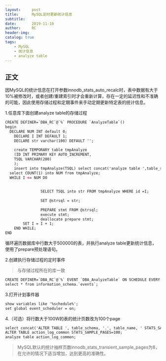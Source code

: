 ```yaml
---
layout:     post
title:      MySQL定时更新统计信息
subtitle:  	
date:       2019-11-10
author:     RC
header-img: 
catalog: true
tags:
    - MySQL
    - 统计信息
    - analyze table
---
```



## 正文

因MySQL的统计信息在打开参数innodb_stats_auto_recalc时，表中数据有大于10%被修改时，或者创建/重建索引时才会重新计算，存在一定的延迟性和不准确的可能，因此使用存储过程和定期事件来手动定期更新特定表的统计信息。

1.任意库下面创建analyze table的存储过程

```html
CREATE DEFINER=`DBA_RC`@`%` PROCEDURE `AnalyzeTable`()
begin
  DECLARE NUM INT default 0;
	DECLARE I INT DEFAULT 1;
	DECLARE str varchar(100) DEFAULT '';
		
	create TEMPORARY table tmpAnalyze
	(ID INT PRIMARY KEY AUTO_INCREMENT,
	TSQL VARCHAR(200)
	);
	insert into tmpAnalyze(TSQL) select concat('analyze table ',table_schema,'.',table_name,';') from information_schema.tables where table_rows >500000;
  select COUNT(1) into NUM from tmpAnalyze;
  WHILE I <= NUM DO
	
			 
				SELECT TSQL into str FROM tmpAnalyze WHERE id =I;
				
				SET @strsql = str;
				
				PREPARE stmt FROM @strsql;  
				execute stmt;  
				deallocate prepare stmt;
        SET I = I + 1;
    END WHILE;
END
```

循环遍历数据库中行数大于500000的表，并执行analyze table更新统计信息，使用了prepare预处理语句。

2.创建执行存储过程的定时事件

> 与存储过程所在的库一致

```html
CREATE DEFINER=`DBA_RC`@`%` EVENT `DBA_AnalyzeTable` ON SCHEDULE EVERY 1 DAY STARTS '2019-11-08 22:00:00' ON COMPLETION PRESERVE ENABLE DO CALL AnalyzeTable();
select * from information_schema.`events`;
```

3.打开计划事件器

```html
show variables like '%schedule%';
set global event_scheduler = on;
```

4.（可选）将行数大于100W的表的统计页数改为100个page

```html
select concat('ALTER TABLE ', table_schema, '.', table_name, ' STATS_SAMPLE_PAGES=100;') from information_schema.tables where table_rows > 1000000 group by table_schema,table_name;
ALTER TABLE action_log_common STATS_SAMPLE_PAGES=100;
analyze table action_log_common;
```

> MySQL默认的统计抽样页数innodb_stats_transient_sample_pages为8，在允许的情况下适当增加，达到更高的准确性。